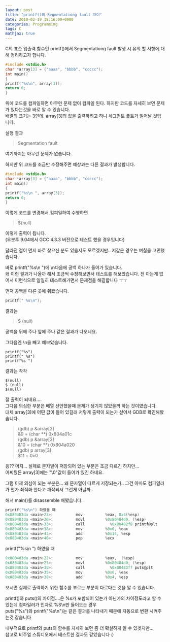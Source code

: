 ```yaml
---
layout: post
title: "printf()의 Segmentationg fault 차이"
date: 2010-02-19 18:16:00+0900
categories: Programming
tags: C
mathjax: true
---
```

 
C의 표준 입출력 함수인 printf()에서 Segmentationg fault 발생 시 유의 할 사항에 대해 정리하고자 합니다.  

```c
#include <stdio.h>
char *array[3] = {"aaaa", "bbbb", "ccccc");
int main()
{
printf("%s\n", array[3]);
return 0;
}
```

위에 코드를 컴파일하면 아무런 문제 없이 컴파일 된다. 하지만 코드를 자세히 보면 문제가 있다는것을 바로 알 수 있습니다.  
배열의 크기는 3인데. array[3]의 값을 출력하려고 하니 세그먼트 폴트가 일어날 것입니다.  


실행 결과
> Segmentation fault  

여기까지는 아무런 문제가 없습니다.

하지만 위 코드를 조금만 수정해주면 예상과는 다른 결과가 발생합니다.

```c
#include <stdio.h>
char *array[3] = {"aaaa", "bbbb", "ccccc");
int main()
{
printf("%s\n ", array[3]);
return 0;
}
```

이렇게 코드를 변경해서 컴피일하여 수행하면

> $(null)

이렇게 출력이 됩니다.  
(우분투 9.04에서 GCC 4.3.3 버전으로 테스트 했을 경우입니다)  

달라진 점이 먼지 바로 찾으신 분도 있을지도 모르겠지만.. 저같은 경우는 며칠을 고민했습니다.  

바로 printf("%s\n ")에 \n다음에 공백 하나가 들어가 있습니다.  
왜 이런 결과가 나올까 해서 조금씩 수정해보면서 테스트를 해보았습니다. 전 아는게 없어서 이런식으로 일일히 테스트해가면서 문제점을 해결합니다 ㅜㅜ  

먼저 공백을 다른 곳에 줘봤습니다.  

```c
printf(" %s\n");
```

결과는

> $ (null)  

공백을 뒤에 주나 앞에 주나 같은 결과가 나오네요.  

그다음엔 \n을 빼고 해보았습니다.
```
printf("%s")
printf(" %s")
printf"%s ")
```

결과는 각각
```
$(null)    
$ (null)   
$(null)  
```
잘 출력이 되네요....  
그다음 의심한 부분은 배열 선언했을때 문제가 생기지 않았을까 하는 것이였습니다.  
대체 array[3]에 어떤 값이 들어 있길래 저렇게 출력이 되는가 싶어서 GDB로 확인해봤습니다.

>(gdb) p &array[2]  
&9 = (char **) 0x804a01c  
(gdb) p &array[3]  
&10 = (char **) 0x804a020  
(gdb) p array[3]  
$11 = 0x0  

응?? 머지... 실제로 문자열이 저장되어 있는 부분은 조금 다르긴 하지만...  
어찌됬든 array[3]에는 "\0"값이 들어가 있긴 하네요.  

그럼 이제 의심이 되는 부분은... 왜 문자열이 다르게 저장되는가.. 그건 아마도 컴파일러가 먼가 최적화 한다고 깨작되서 그런게 아닐까..  

해서 main()를 disassemble 해봤습니다.  

```c
printf("%s\n") 하였을 때
0x080483da <main+22>:          mov          %eax, 0x4(%esp)
0x080483da <main+26>:          movl         %0x80484d0, (%esp)
0x080483da <main+33>:          call           %0x80482f8 printf@plt
0x080483da <main+38>:          mov          %0x0, %eax
0x080483da <main+43>:          add          %0x14, %esp
0x080483da <main+46>:          pop          %ecx
```

printf("%s\n ") 하였을 때  
```c
0x080483da <main+22>:          mov          %eax,  (%esp)
0x080483da <main+25>:          movl         %0x80484d0, (%esp)
0x080483da <main+30>:          call           %0x80482ff puts@plt
0x080483da <main+35>:          mov          %0x0, %eax
0x080483da <main+38>:          add          %0x4, %esp
```

보시면 실제로 출력하기 위한 함수를 부르는 부분이 다르다는 것을 알 수 있습니다.  

printf()와 puts()의 차이점....은 %s가 포함되어 있는가 아닌가의 차이정도라고 할 수 있는데 컴파일러가 인자로 %S\n만 들어오는 경우  
puts("%s")와 printf("%s\n")는 같은 결과를 나타내기 때문에 자동으로 변환 시켜주는것 같습니다  

내부적으로 printf와 puts의 함수를  자세히 보면 좀 더 확실하게 알 수 있겟지만...  
참고로 비주얼 스튜디오에서 테스트한 결과도 같았습니다 :)  
